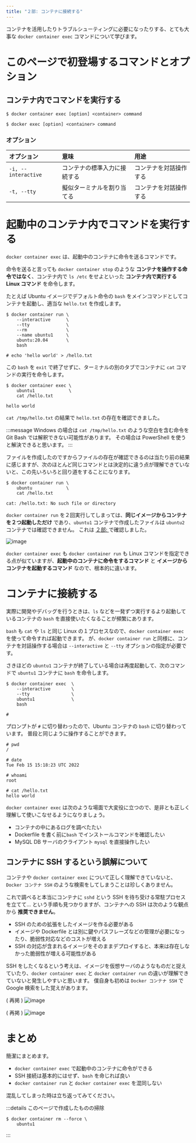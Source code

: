 ```yaml
---
title: "２部: コンテナに接続する"
---
```


コンテナを活用したりトラブルシューティングに必要になったりする、とても大事な `docker container exec` コマンドについて学びます。

# このページで初登場するコマンドとオプション
## コンテナ内でコマンドを実行する
```:新コマンド
$ docker container exec [option] <container> command
```

```:旧コマンド
$ docker exec [option] <container> command
```

### オプション
オプション | 意味 | 用途  
:-- | :-- | :--
`-i, --interactive`   | コンテナの標準入力に接続する | コンテナを対話操作する
`-t, --tty`   | 擬似ターミナルを割り当てる   | コンテナを対話操作する

# 起動中のコンテナ内でコマンドを実行する
`docker container exec` は、起動中のコンテナに命令を送るコマンドです。

命令を送ると言っても `docker container stop` のような **コンテナを操作する命令ではなく**、コンテナ内で `ls /etc` をせよといった **コンテナ内で実行する Linux コマンド** を命令します。

たとえば Ubuntu イメージでデフォルト命令の `bash` をメインコマンドとしてコンテナを起動し、適当な `hello.txt` を作成します。

```:Host Machine
$ docker container run \
    --interactive      \
    --tty              \
    --rm               \
    --name ubuntu1     \
    ubuntu:20.04       \
    bash

# echo 'hello world' > /hello.txt
```

この `bash` を `exit` で終了せずに、ターミナルの別のタブでコンテナに `cat` コマンドの実行を命令します。

```:Host Machine
$ docker container exec \
    ubuntu1             \
    cat /hello.txt
    
hello world
```

`cat /tmp/hello.txt` の結果で `hello.txt` の存在を確認できました。

:::message
Windows の場合は `cat /tmp/hello.txt` のような空白を含む命令を Git Bash では解釈できない可能性があります。
その場合は PowerShell を使うと解決できると思います。
:::

ファイルを作成したのですからファイルの存在が確認できるのは当たり前の結果に感じますが、次のほとんど同じコマンドとは決定的に違う点が理解できていないと、この先いろいろと回り道をすることになります。


```:Host Machine
$ docker container run \
    ubuntu             \
    cat /hello.txt

cat: /hello.txt: No such file or directory
```

`docker container run` を２回実行してしまっては、**同じイメージからコンテナを２つ起動しただけ** であり、`ubuntu1` コンテナで作成したファイルは `ubuntu2` コンテナでは確認できません。
これは [２部: ](2-5-container-state) で確認しました。

![image](/images/structure/structure.046.jpeg)

`docker container exec` も `docker container run` も Linux コマンドを指定できる点が似ていますが、**起動中のコンテナに命令をするコマンド** と **イメージからコンテナを起動するコマンド** なので、根本的に違います。

# コンテナに接続する
実際に開発やデバッグを行うときは、`ls` などを一発ずつ実行するより起動しているコンテナの `bash` を直接使いたくなることが頻繁にあります。

`bash` も `cat` や `ls` と同じ Linux の１プロセスなので、`docker container exec` を使って命令すれば起動できます。
が、`docker container run` と同様に、コンテナを対話操作する場合は `--interactive` と `--tty` オプションの指定が必要です。

さきほどの `ubuntu1` コンテナが終了している場合は再度起動して、次のコマンドで `ubuntu1` コンテナに `bash` を命令します。

```:Host Machine
$ docker container exec  \
    --interactive        \
    --tty                \
    ubuntu1              \
    bash

#
```

プロンプトが `#` に切り替わったので、Ubuntu コンテナの `bash` に切り替わっています。
普段と同じように操作することができます。

```:Container
# pwd
/

# date
Tue Feb 15 15:18:23 UTC 2022

# whoami
root

# cat /hello.txt
hello world
```

`docker container exec` は次のような場面で大変役に立つので、是非とも正しく理解して使いこなせるようになりましょう。

- コンテナの中にあるログを調べたたい
- Dockerfile を書く前に`bash` でインストールコマンドを確認したい
- MySQL DB サーバのクライアント `mysql` を直接操作したい

## コンテナに SSH するという誤解について
コンテナや `docker container exec` について正しく理解できていないと、`Docker コンテナ SSH` のような検索をしてしまうことは珍しくありません。

これで調べると本当にコンテナに `sshd` という SSH を待ち受ける常駐プロセスを立てて... という手順も見つかりますが、コンテナへの SSH は次のような観点から **推奨できません**。

- SSH のための拡張をしたイメージを作る必要がある
- イメージや Dockerfile とは別に鍵やパスフレーズなどの管理が必要になったり、脆弱性対応などのコストが増える
- SSH の対応が含まれるイメージをそのままデプロイすると、本来は存在しなかった脆弱性が増える可能性がある

SSH をしたくなるという考えは、イメージを仮想サーバのようなものだと捉えていたり、`docker container exec` と `docker container run` の違いが理解できていないと発生しやすいと思います。
僕自身も初めは `Docker コンテナ SSH` で Google 検索をした覚えがあります。

( 再掲 )
![image](/images/structure/structure.027.jpeg)

( 再掲 )
![image](/images/structure/structure.029.jpeg)

# まとめ
簡潔にまとめます。

- `docker container exec` で起動中のコンテナに命令ができる
- SSH 接続は基本的にはせず、`bash` を命じれば良い  
- `docker container run` と `docker container exec` を混同しない

混乱してしまった時は立ち返ってみてください。

:::details このページで作成したものの掃除
```:Host Machine
$ docker container rm --force \
    ubuntu1
```
:::
